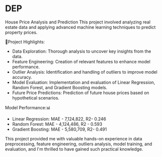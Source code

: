 # DEP
House Price Analysis and Prediction
This project involved analyzing real estate data and applying advanced machine learning techniques to predict property prices.

📌Project Highlights:
- Data Exploration: Thorough analysis to uncover key insights from the data.
- Feature Engineering: Creation of relevant features to enhance model performance.
- Outlier Analysis: Identification and handling of outliers to improve model accuracy.
- Model Evaluation: Implementation and evaluation of Linear Regression, Random Forest, and Gradient Boosting models.
- Future Price Predictions: Prediction of future house prices based on hypothetical scenarios.

Model Performance:📊
- Linear Regression: MAE - 7,124,822, R2- 0.246 
- Random Forest: MAE - 4,124,486, R2 - 0.593 
- Gradient Boosting: MAE - 5,580,709, R2- 0.491

This project provided me with valuable hands-on experience in data preprocessing, feature engineering, outliers analysis, model training, and evaluation, and I'm thrilled to have gained such practical knowledge.
